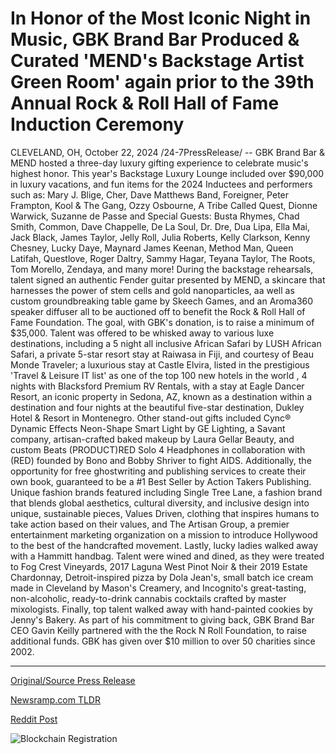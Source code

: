 # In Honor of the Most Iconic Night in Music, GBK Brand Bar Produced & Curated 'MEND's Backstage Artist Green Room' again prior to the 39th Annual Rock & Roll Hall of Fame Induction Ceremony

CLEVELAND, OH, October 22, 2024 /24-7PressRelease/ -- GBK Brand Bar & MEND hosted a three-day luxury gifting experience to celebrate music's highest honor. This year's Backstage Luxury Lounge included over $90,000 in luxury vacations, and fun items for the 2024 Inductees and performers such as: Mary J. Blige, Cher, Dave Matthews Band, Foreigner, Peter Frampton, Kool & The Gang, Ozzy Osbourne, A Tribe Called Quest, Dionne Warwick, Suzanne de Passe and Special Guests: Busta Rhymes, Chad Smith, Common, Dave Chappelle, De La Soul, Dr. Dre, Dua Lipa, Ella Mai, Jack Black, James Taylor, Jelly Roll, Julia Roberts, Kelly Clarkson, Kenny Chesney, Lucky Daye, Maynard James Keenan, Method Man, Queen Latifah, Questlove, Roger Daltry, Sammy Hagar, Teyana Taylor, The Roots, Tom Morello, Zendaya, and many more!  During the backstage rehearsals, talent signed an authentic Fender guitar presented by MEND, a skincare that harnesses the power of stem cells and gold nanoparticles, aa well as custom groundbreaking table game by Skeech Games, and an Aroma360 speaker diffuser all to be auctioned off to benefit the Rock & Roll Hall of Fame Foundation. The goal, with GBK's donation, is to raise a minimum of $35,000.   Talent was offered to be whisked away to various luxe destinations, including a 5 night all inclusive African Safari by LUSH African Safari, a private 5-star resort stay at Raiwasa in Fiji, and courtesy of Beau Monde Traveler; a luxurious stay at Castle Elvira, listed in the prestigious 'Travel & Leisure IT list' as one of the top 100 new hotels in the world , 4 nights with Blacksford Premium RV Rentals, with a stay at Eagle Dancer Resort, an iconic property in Sedona, AZ, known as a destination within a destination and four nights at the beautiful five-star destination, Dukley Hotel & Resort in Montenegro.  Other stand-out gifts included Cync® Dynamic Effects Neon-Shape Smart Light by GE Lighting, a Savant company, artisan-crafted baked makeup by Laura Gellar Beauty, and custom Beats (PRODUCT)RED Solo 4 Headphones in collaboration with (RED) founded by Bono and Bobby Shriver to fight AIDS. Additionally, the opportunity for free ghostwriting and publishing services to create their own book, guaranteed to be a #1 Best Seller by Action Takers Publishing.  Unique fashion brands featured including Single Tree Lane, a fashion brand that blends global aesthetics, cultural diversity, and inclusive design into unique, sustainable pieces, Values Driven, clothing that inspires humans to take action based on their values, and The Artisan Group, a premier entertainment marketing organization on a mission to introduce Hollywood to the best of the handcrafted movement. Lastly, lucky ladies walked away with a Hammitt handbag.   Talent were wined and dined, as they were treated to Fog Crest Vineyards, 2017 Laguna West Pinot Noir & their 2019 Estate Chardonnay, Detroit-inspired pizza by Dola Jean's, small batch ice cream made in Cleveland by Mason's Creamery, and Incognito's great-tasting, non-alcoholic, ready-to-drink cannabis cocktails crafted by master mixologists. Finally, top talent walked away with hand-painted cookies by Jenny's Bakery.  As part of his commitment to giving back, GBK Brand Bar CEO Gavin Keilly partnered with the the Rock N Roll Foundation, to raise additional funds. GBK has given over $10 million to over 50 charities since 2002. 

---

[Original/Source Press Release](https://www.24-7pressrelease.com/press-release/515462/in-honor-of-the-most-iconic-night-in-music-gbk-brand-bar-produced-curated-mends-backstage-artist-green-room-again-prior-to-the-39th-annual-rock-roll-hall-of-fame-induction-ceremony)
                    

[Newsramp.com TLDR](https://newsramp.com/curated-news/luxury-gifting-experience-hosted-for-2024-rock-roll-hall-of-fame-inductees-and-performers/930727e6eaad512abbae3f211c71de2d) 

 



[Reddit Post](https://www.reddit.com/r/TravelAndLeisureNews/comments/1g9cc2x/luxury_gifting_experience_hosted_for_2024_rock/) 



![Blockchain Registration](https://cdn.newsramp.app/24-7PressRelease/qrcode/2410/22/mendfuCh.webp)